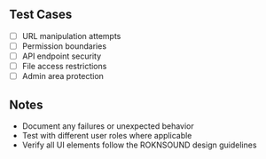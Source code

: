 ## Test Cases

- [ ] URL manipulation attempts
- [ ] Permission boundaries
- [ ] API endpoint security
- [ ] File access restrictions
- [ ] Admin area protection

## Notes
- Document any failures or unexpected behavior
- Test with different user roles where applicable
- Verify all UI elements follow the ROKNSOUND design guidelines
